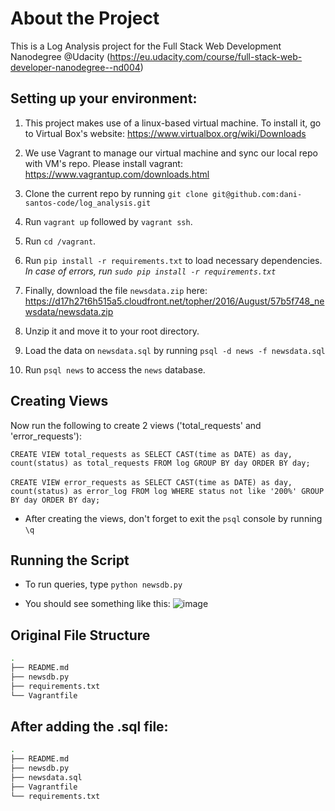 # About the Project
This is a Log Analysis project for the Full Stack Web Development Nanodegree @Udacity (https://eu.udacity.com/course/full-stack-web-developer-nanodegree--nd004)


## Setting up your environment:

1. This project makes use of a linux-based virtual machine. To install it, go to Virtual Box's website: https://www.virtualbox.org/wiki/Downloads

2. We use Vagrant to manage our virtual machine and sync our local repo with VM's repo. Please install vagrant: https://www.vagrantup.com/downloads.html

3. Clone the current repo by running
`git clone git@github.com:dani-santos-code/log_analysis.git`

4. Run `vagrant up` followed by `vagrant ssh`.

5. Run `cd /vagrant`.

5. Run `pip install -r requirements.txt` to load necessary dependencies. *In case of errors, run `sudo pip install -r requirements.txt`*

6. Finally, download the file `newsdata.zip` here: https://d17h27t6h515a5.cloudfront.net/topher/2016/August/57b5f748_newsdata/newsdata.zip

7. Unzip it and move it to your root directory.

8. Load the data on `newsdata.sql` by running `psql -d news -f newsdata.sql`

9. Run `psql news` to access the `news` database.

## Creating Views

Now run the following to create 2 views ('total_requests' and 'error_requests'):

` CREATE VIEW total_requests as
  SELECT CAST(time as DATE) as day, count(status) as total_requests
  FROM log
  GROUP BY day
  ORDER BY day;
`
\
\
` CREATE VIEW error_requests as
  SELECT CAST(time as DATE) as day, count(status) as error_log
  FROM log
  WHERE status not like '200%'
  GROUP BY day
  ORDER BY day;
`

* After creating the views, don't forget to exit the `psql` console by running `\q`

## Running the Script

* To run queries, type `python newsdb.py`

* You should see something like this:
![image](https://drive.google.com/uc?export=view&id=17cPO-qDfgG6OdVoLBY7wa_ENoKPP_d9O)


## Original File Structure
```bash
.
├── README.md
├── newsdb.py
├── requirements.txt
└── Vagrantfile
```

## After adding the .sql file:

```bash
.
├── README.md
├── newsdb.py
├── newsdata.sql
├── Vagrantfile
└── requirements.txt
```
